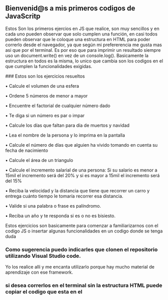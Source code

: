 ## Bienvenid@s a mis primeros codigos de JavaScritp 

Estos Son los primeros ejercios en JS que realice, son muy sencillos y en cada uno pueden observar que solo cumplen una función, en casi todos
pueden observar que le coloque una estructura en HTML para poder correrlo desde el navegador, ya que según mi prefererencia me gusta mas asi que por el terminal. 
Es por eso que para imprimir un resultado siempre uso un document.write() en vez de un console.log(). Basicamente la estructura en todos es la misma, 
lo unico que cambia son los codigos en el <Scritp>  que cumplen la funcionalidades exigidas. 

<p>  ### Estos son los ejercicios resueltos </p>

<p>• Calcule el volumen de una esfera </p>
<p>• Ordene 5 números de menor a mayor</p>
<p>• Encuentre el factorial de cualquier número dado</p>
<p>• Te diga si un número es par o impar</p>
<p>• Calcule los días que faltan para día de muertos y navidad</p>
<p>• Lea el nombre de la persona y lo imprima en la pantalla</p>
<p>• Calcule el número de días que alguien ha vivido tomando en cuenta su fecha de nacimiento</p>
<p>• Calcule el área de un triangulo</p>
<p>• Calcule el incremento salarial de una persona: Si su salario es menor a 15mil el incremento será del 20% y si es mayor a 15mil el incremento será del 15%</p>
<p>• Reciba la velocidad y la distancia que tiene que recorrer un carro y entrega cuánto tiempo le tomaría recorrer esa distancia.</p>
<p>• Valide si una palabra o frase es palíndromo.</p>
<p>• Reciba un año y te responda si es o no es bisiesto.</p>

Estos ejercicios son basicamente para comenzar a familiarizarnos con el codigo JS o insertar algunas funcionalidades en un codigo donde se tenga duda 
### Como sugerencia puedo indicarles que clonen el repositorio utilizando Visual Studio code. 

Yo los realice alli y me encanta utilizarlo porque hay mucho material de aprendizaje con ese framework.

### si desea correrlos en el terminal sin la estructura HTML puede copiar el codigo que esta en el <Script> y en vez de recibir un dato desde Prompt colocan una varialble y la llenan con el dato que deseen e imprimen con console.log(

Espero que les ayude mucho es repositorio .... 
